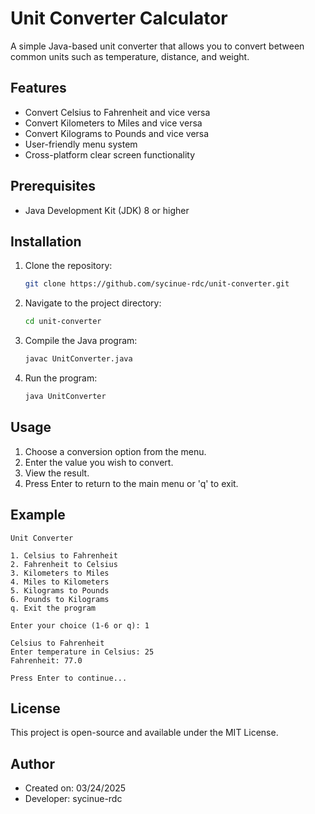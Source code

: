 # Unit Converter Calculator

A simple Java-based unit converter that allows you to convert between common units such as temperature, distance, and weight.

## Features
- Convert Celsius to Fahrenheit and vice versa
- Convert Kilometers to Miles and vice versa
- Convert Kilograms to Pounds and vice versa
- User-friendly menu system
- Cross-platform clear screen functionality

## Prerequisites
- Java Development Kit (JDK) 8 or higher

## Installation
1. Clone the repository:
   ```sh
   git clone https://github.com/sycinue-rdc/unit-converter.git
   ```
2. Navigate to the project directory:
   ```sh
   cd unit-converter
   ```
3. Compile the Java program:
   ```sh
   javac UnitConverter.java
   ```
4. Run the program:
   ```sh
   java UnitConverter
   ```

## Usage
1. Choose a conversion option from the menu.
2. Enter the value you wish to convert.
3. View the result.
4. Press Enter to return to the main menu or 'q' to exit.

## Example
```
Unit Converter

1. Celsius to Fahrenheit
2. Fahrenheit to Celsius
3. Kilometers to Miles
4. Miles to Kilometers
5. Kilograms to Pounds
6. Pounds to Kilograms
q. Exit the program

Enter your choice (1-6 or q): 1

Celsius to Fahrenheit
Enter temperature in Celsius: 25
Fahrenheit: 77.0

Press Enter to continue...
```
## License
This project is open-source and available under the MIT License.

## Author
- Created on: 03/24/2025
- Developer: sycinue-rdc

